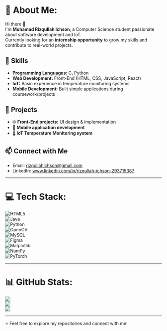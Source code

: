 # 💫 About Me:
Hi there 👋  
I'm **Muhamad Rizqullah Ichson**, a Computer Science student passionate about software development and IoT.  
Currently looking for an **internship opportunity** to grow my skills and contribute to real-world projects.

## 🔧 Skills
- **Programming Languages:** C, Python  
- **Web Development:** Front-End (HTML, CSS, JavaScript, React)  
- **IoT:** Basic experience in temperature monitoring systems  
- **Mobile Development:** Built simple applications during coursework/projects  

## 📌 Projects
- 🌐 **Front-End projects:** UI design & implementation  
- 📱 **Mobile application development**  
- 🌡️ **IoT Temperature Monitoring system**  

## 📫 Connect with Me
- Email: rizqullahichson@gmail.com  
- LinkedIn: www.linkedin.com/in/rizqullah-ichson-293715387 

---

# 💻 Tech Stack:
![HTML5](https://img.shields.io/badge/html5-%23E34F26.svg?style=for-the-badge&logo=html5&logoColor=white)  
![Java](https://img.shields.io/badge/java-%23ED8B00.svg?style=for-the-badge&logo=openjdk&logoColor=white)  
![Python](https://img.shields.io/badge/python-3670A0?style=for-the-badge&logo=python&logoColor=ffdd54)  
![OpenCV](https://img.shields.io/badge/opencv-%23white.svg?style=for-the-badge&logo=opencv&logoColor=white)  
![MySQL](https://img.shields.io/badge/mysql-4479A1.svg?style=for-the-badge&logo=mysql&logoColor=white)  
![Figma](https://img.shields.io/badge/figma-%23F24E1E.svg?style=for-the-badge&logo=figma&logoColor=white)  
![Matplotlib](https://img.shields.io/badge/Matplotlib-%23ffffff.svg?style=for-the-badge&logo=Matplotlib&logoColor=black)  
![NumPy](https://img.shields.io/badge/numpy-%23013243.svg?style=for-the-badge&logo=numpy&logoColor=white)  
![PyTorch](https://img.shields.io/badge/PyTorch-%23EE4C2C.svg?style=for-the-badge&logo=PyTorch&logoColor=white)

---

# 📊 GitHub Stats:
![](https://github-readme-stats.vercel.app/api?username=kull5&theme=dark&hide_border=false&include_all_commits=false&count_private=false)  
![](https://nirzak-streak-stats.vercel.app/?user=kull5&theme=dark&hide_border=false)  
![](https://github-readme-stats.vercel.app/api/top-langs/?username=kull5&theme=dark&hide_border=false&include_all_commits=false&count_private=false&layout=compact)

---

⭐️ Feel free to explore my repositories and connect with me!

